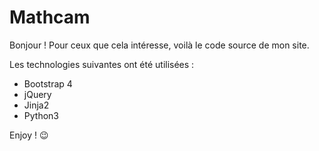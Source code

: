 # Mathcam

Bonjour ! Pour ceux que cela intéresse, voilà le code source de mon site.

Les technologies suivantes ont été utilisées :
- Bootstrap 4
- jQuery
- Jinja2
- Python3

Enjoy ! 😉
